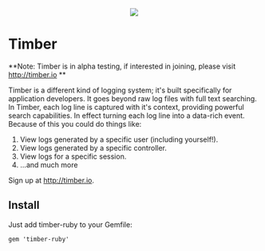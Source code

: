 <div style="text-align:center">
<a href="http://github.com/timberio/timber-ruby"><img src="http://res.cloudinary.com/timber/image/upload/c_scale,w_364/v1464712828/Screenshot_2016-05-30_10.47.32_ppmrxw.png" /></a>
</div>


# Timber

**Note: Timber is in alpha testing, if interested in joining, please visit http://timber.io **

Timber is a different kind of logging system; it's built specifically for application developers. It goes beyond raw log files with full text searching. In Timber, each log line is captured with it's context, providing powerful search capabilities. In effect turning each log line into a data-rich event. Because of this you could do things like:

1. View logs generated by a specific user (including yourself!).
2. View logs generated by a specific controller.
3. View logs for a specific session.
4. ...and much more

Sign up at http://timber.io.


## Install

Just add timber-ruby to your Gemfile:

```
gem 'timber-ruby'
```
